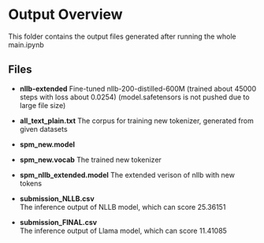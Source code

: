 # Output Overview

This folder contains the output files generated after running the whole main.ipynb

## Files

- **nllb-extended**
  Fine-tuned nllb-200-distilled-600M (trained about 45000 steps with loss about 0.0254) (model.safetensors is not pushed due to large file size)

- **all_text_plain.txt**
  The corpus for training new tokenizer, generated from given datasets

- **spm_new.model**
- **spm_new.vocab**
  The trained new tokenizer

- **spm_nllb_extended.model**
  The extended verison of nllb with new tokens

- **submission_NLLB.csv**  
  The inference output of NLLB model, which can score 25.36151

- **submission_FINAL.csv**  
  The inference output of Llama model, which can score 11.41085